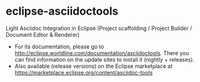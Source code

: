 # eclipse-asciidoctools
Light Asciidoc Integration in Eclipse (Project scaffolding / Project Builder / Document Editor &amp; Renderer)

- For its documentation, please go to http://eclipse.worldline.com/documentation/asciidoctools. There you can find information on the update sites to install it (nightly + releases). 
- Also available (release versions) on the Eclipse marketplace at https://marketplace.eclipse.org/content/asciidoc-tools
